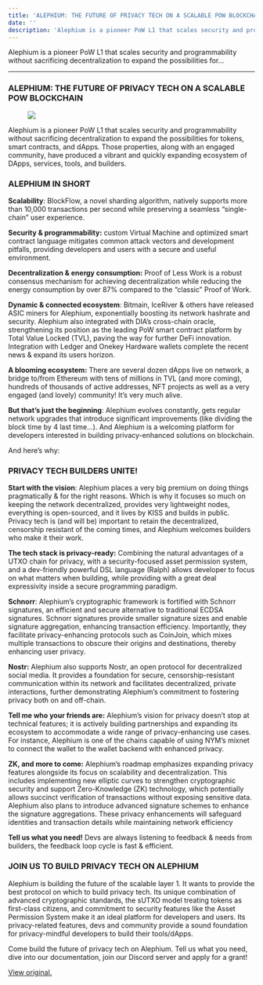 ```yaml
---
title: 'ALEPHIUM: THE FUTURE OF PRIVACY TECH ON A SCALABLE POW BLOCKCHAIN'
date: ''
description: 'Alephium is a pioneer PoW L1 that scales security and programmability without sacrificing decentralization to expand the possibilities for…'
---
```


Alephium is a pioneer PoW L1 that scales security and programmability without sacrificing decentralization to expand the possibilities for…

---

### **ALEPHIUM: THE FUTURE OF PRIVACY TECH ON A SCALABLE POW BLOCKCHAIN**

<figure id="e5e0" class="graf graf--figure graf-after--h3">
<img src="https://cdn-images-1.medium.com/max/800/0*XuXCifctOWpbikaI" class="graf-image" data-image-id="0*XuXCifctOWpbikaI" data-width="701" data-height="403" />
</figure>

Alephium is a pioneer PoW L1 that scales security and programmability without sacrificing decentralization to expand the possibilities for tokens, smart contracts, and dApps. Those properties, along with an engaged community, have produced a vibrant and quickly expanding ecosystem of DApps, services, tools, and builders.

### ALEPHIUM IN SHORT

**Scalability**: BlockFlow, a novel sharding algorithm, natively supports more than 10,000 transactions per second while preserving a seamless “single-chain” user experience.

**Security & programmability:** custom Virtual Machine and optimized smart contract language mitigates common attack vectors and development pitfalls, providing developers and users with a secure and useful environment.

**Decentralization & energy consumption:** Proof of Less Work is a robust consensus mechanism for achieving decentralization while reducing the energy consumption by over 87% compared to the “classicˮ Proof of Work.

**Dynamic & connected ecosystem**: Bitmain, IceRiver & others have released ASIC miners for Alephium, exponentially boosting its network hashrate and security. Alephium also integrated with DIAʼs cross-chain oracle, strengthening its position as the leading PoW smart contract platform by Total Value Locked (TVL), paving the way for further DeFi innovation. Integration with Ledger and Onekey Hardware wallets complete the recent news & expand its users horizon.

**A blooming ecosystem:** There are several dozen dApps live on network, a bridge to/from Ethereum with tens of millions in TVL (and more coming), hundreds of thousands of active addresses, NFT projects as well as a very engaged (and lovely) community! It’s very much alive.

**But that’s just the beginning**: Alephium evolves constantly, gets regular network upgrades that introduce significant improvements (like dividing the block time by 4 last time…). And Alephium is a welcoming platform for developers interested in building privacy-enhanced solutions on blockchain.

And here’s why:

### PRIVACY TECH BUILDERS UNITE!

**Start with the vision**: Alephium places a very big premium on doing things pragmatically & for the right reasons. Which is why it focuses so much on keeping the network decentralized, provides very lightweight nodes, everything is open-sourced, and it lives by KISS and builds in public. Privacy tech is (and will be) important to retain the decentralized, censorship resistant of the coming times, and Alephium welcomes builders who make it their work.

**The tech stack is privacy-ready:** Combining the natural advantages of a UTXO chain for privacy, with a security-focused asset permission system, and a dev-friendly powerful DSL language (Ralph) allows developer to focus on what matters when building, while providing with a great deal expressivity inside a secure programming paradigm.

**Schnorr**: Alephium’s cryptographic framework is fortified with Schnorr signatures, an efficient and secure alternative to traditional ECDSA signatures. Schnorr signatures provide smaller signature sizes and enable signature aggregation, enhancing transaction efficiency. Importantly, they facilitate privacy-enhancing protocols such as CoinJoin, which mixes multiple transactions to obscure their origins and destinations, thereby enhancing user privacy.

**Nostr:** Alephium also supports Nostr, an open protocol for decentralized social media. It provides a foundation for secure, censorship-resistant communication within its network and facilitates decentralized, private interactions, further demonstrating Alephium’s commitment to fostering privacy both on and off-chain.

**Tell me who your friends are:** Alephium’s vision for privacy doesn’t stop at technical features; it is actively building partnerships and expanding its ecosystem to accommodate a wide range of privacy-enhancing use cases. For instance, Alephium is one of the chains capable of using NYM’s mixnet to connect the wallet to the wallet backend with enhanced privacy.

**ZK, and more to come:** Alephium’s roadmap emphasizes expanding privacy features alongside its focus on scalability and decentralization. This includes implementing new elliptic curves to strengthen cryptographic security and support Zero-Knowledge (ZK) technology, which potentially allows succinct verification of transactions without exposing sensitive data. Alephium also plans to introduce advanced signature schemes to enhance the signature aggregations. These privacy enhancements will safeguard identities and transaction details while maintaining network efficiency

**Tell us what you need!** Devs are always listening to feedback & needs from builders, the feedback loop cycle is fast & efficient.

### JOIN US TO BUILD PRIVACY TECH ON ALEPHIUM

Alephium is building the future of the scalable layer 1. It wants to provide the best protocol on which to build privacy tech. Its unique combination of advanced cryptographic standards, the sUTXO model treating tokens as first-class citizens, and commitment to security features like the Asset Permission System make it an ideal platform for developers and users. Its privacy-related features, devs and community provide a sound foundation for privacy-mindful developers to build their tools/dApps.

Come build the future of privacy tech on Alephium. Tell us what you need, dive into our documentation, join our Discord server and apply for a grant!

[View original.](https://medium.com/p/8c503d1419fc)
